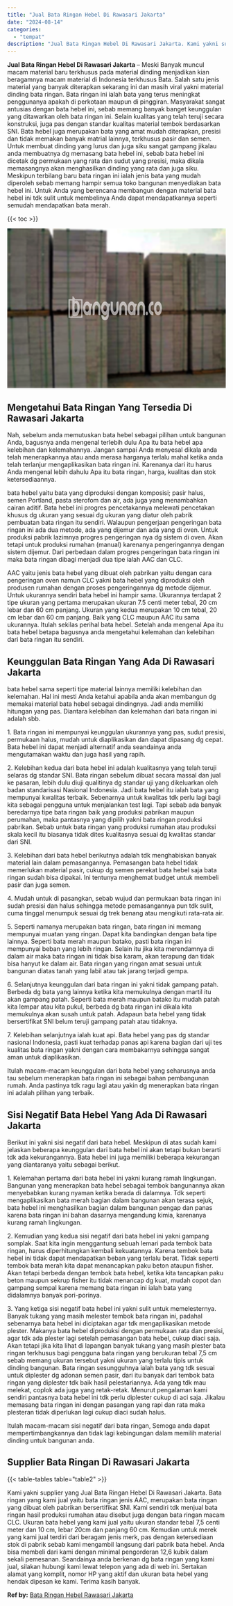 ```yaml
---
title: "Jual Bata Ringan Hebel Di Rawasari Jakarta"
date: "2024-08-14"
categories: 
  - "tempat"
description: "Jual Bata Ringan Hebel Di Rawasari Jakarta. Kami yakni supplier yang Jual Bata Ringan Hebel Di Rawasari Jakarta. Bata ringan yang kami jual yaitu bata ringan..."
---
```


**Jual Bata Ringan Hebel Di Rawasari Jakarta** – Meski Banyak muncul macam material baru terkhusus pada material dinding menjadikan kian beragamnya macam material di Indonesia terkhusus Bata. Salah satu jenis material yang banyak diterapkan sekarang ini dan masih viral yakni material dinding bata ringan. Bata ringan ini ialah bata yang terus meningkat penggunanya apakah di perkotaan maupun di pinggiran. Masyarakat sangat antusias dengan bata hebel ini, sebab memang banyak banget keunggulan yang ditawarkan oleh bata ringan ini. Selain kualitas yang telah teruji secara konstruksi, juga pas dengan standar kualitas material tembok berdasarkan SNI. Bata hebel juga merupakan bata yang amat mudah diterapkan, presisi dan tidak memakan banyak matrial lainnya, terkhusus pasir dan semen. Untuk membuat dinding yang lurus dan juga siku sangat gampang jikalau anda membuatnya dg memasang bata hebel ini, sebab bata hebel ini dicetak dg permukaan yang rata dan sudut yang presisi, maka dikala memasangnya akan menghasilkan dinding yang rata dan juga siku. Meskipun terbilang baru bata ringan ini ialah jenis bata yang mudah diperoleh sebab memang hampir semua toko bangunan menyediakan bata hebel ini. Untuk Anda yang berencana membangun dengan material bata hebel ini tdk sulit untuk membelinya Anda dapat mendapatkannya seperti semudah mendapatkan bata merah.

{{< toc >}}

![Jual Bata Ringan Hebel Di Rawasari Jakarta](/images/jual-hebel-murah-21.png)

## Mengetahui Bata Ringan Yang Tersedia Di Rawasari Jakarta

Nah, sebelum anda memutuskan bata hebel sebagai pilihan untuk bangunan Anda, bagusnya anda mengenal terlebih dulu Apa itu bata hebel apa kelebihan dan kelemahannya. Jangan sampai Anda menyesal dikala anda telah menerapkannya atau anda merasa harganya terlalu mahal ketika anda telah terlanjur mengaplikasikan bata ringan ini. Karenanya dari itu harus Anda mengenal lebih dahulu Apa itu bata ringan, harga, kualitas dan stok ketersediaannya.

bata hebel yaitu bata yang diproduksi dengan komposisi; pasir halus, semen Portland, pasta sterofom dan air, ada juga yang menambahkan cairan aditif. Bata hebel ini progres pencetakannya melewati pencetakan khusus dg ukuran yang sesuai dg ukuran yang diatur oleh pabrik pembuatan bata ringan itu sendiri. Walaupun pengerjaan pengeringan bata ringan ini ada dua metode, ada yang dijemur dan ada yang di oven. Untuk produksi pabrik lazimnya progres pengeringan nya dg sistem di oven. Akan tetapi untuk produksi rumahan (manual) karenanya pengeringannya dengan sistem dijemur. Dari perbedaan dalam progres pengeringan bata ringan ini maka bata ringan dibagi menjadi dua tipe ialah AAC dan CLC.

AAC yaitu jenis bata hebel yang dibuat oleh pabrikan yaitu dengan cara pengeringan oven namun CLC yakni bata hebel yang diproduksi oleh produsen rumahan dengan proses pengeringannya dg metode dijemur. Untuk ukurannya sendiri bata hebel ini hampir sama. Ukurannya terdapat 2 tipe ukuran yang pertama merupakan ukuran 7.5 centi meter tebal, 20 cm lebar dan 60 cm panjang. Ukuran yang kedua merupakan 10 cm tebal, 20 cm lebar dan 60 cm panjang. Baik yang CLC maupun AAC itu sama ukurannya. Itulah sekilas perihal bata hebel. Setelah anda mengenal Apa itu bata hebel betapa bagusnya anda mengetahui kelemahan dan kelebihan dari bata ringan itu sendiri.

## Keunggulan Bata Ringan Yang Ada Di Rawasari Jakarta

bata hebel sama seperti tipe material lainnya memiliki kelebihan dan kelemahan. Hal ini mesti Anda ketahui apabila anda akan membangun dg memakai material bata hebel sebagai dindingnya. Jadi anda memiliki hitungan yang pas. Diantara kelebihan dan kelemahan dari bata ringan ini adalah sbb.

1\. Bata ringan ini mempunyai keunggulan ukurannya yang pas, sudut presisi, permukaan halus, mudah untuk diaplikasikan dan dapat dipasang dg cepat. Bata hebel ini dapat menjadi alternatif anda seandainya anda mengutamakan waktu dan juga hasil yang rapih.

2\. Kelebihan kedua dari bata hebel ini adalah kualitasnya yang telah teruji selaras dg standar SNI. Bata ringan sebelum dibuat secara massal dan jual ke pasaran, lebih dulu diuji qualitinya dg standar uji yang dikeluarkan oleh badan standarisasi Nasional Indonesia. Jadi bata hebel itu ialah bata yang mempunyai kwalitas terbaik. Sebenarnya untuk kwalitas tdk perlu lagi bagi kita sebagai pengguna untuk menjalankan test lagi. Tapi sebab ada banyak beredarnya tipe bata ringan baik yang produksi pabrikan maupun perumahan, maka pantasnya yang dipilih yakni bata ringan produksi pabrikan. Sebab untuk bata ringan yang produksi rumahan atau produksi skala kecil itu biasanya tidak dites kualitasnya sesuai dg kwalitas standar dari SNI.

3\. Kelebihan dari bata hebel berikutnya adalah tdk menghabiskan banyak material lain dalam pemasangannya. Pemasangan bata hebel tidak memerlukan material pasir, cukup dg semen perekat bata hebel saja bata ringan sudah bisa dipakai. Ini tentunya menghemat budget untuk membeli pasir dan juga semen.

4\. Mudah untuk di pasangkan, sebab wujud dan permukaan bata ringan ini sudah presisi dan halus sehingga metode pemasangannya pun tdk sulit, cuma tinggal menumpuk sesuai dg trek benang atau mengikuti rata-rata air.

5\. Seperti namanya merupakan bata ringan, bata ringan ini memang mempunyai muatan yang ringan. Dapat kita bandingkan dengan bata tipe lainnya. Seperti bata merah maupun batako, pasti bata ringan ini mempunyai beban yang lebih ringan. Selain itu jika kita merendamnya di dalam air maka bata ringan ini tidak bisa karam, akan terapung dan tidak bisa hanyut ke dalam air. Bata ringan yang ringan amat sesuai untuk bangunan diatas tanah yang labil atau tak jarang terjadi gempa.

6\. Selanjutnya keunggulan dari bata ringan ini yakni tidak gampang patah. Berbeda dg bata yang lainnya ketika kita memukulnya dengan martil itu akan gampang patah. Seperti bata merah maupun batako itu mudah patah kita lempar atau kita pukul, berbeda dg bata ringan ini dikala kita memukulnya akan susah untuk patah. Adapaun bata hebel yang tidak bersertifikat SNI belum teruji gampang patah atau tidaknya.

7\. Kelebihan selanjutnya ialah kuat api. Bata hebel yang pas dg standar nasional Indonesia, pasti kuat terhadap panas api karena bagian dari uji tes kualitas bata ringan yakni dengan cara membakarnya sehingga sangat aman untuk diaplikasikan.

Itulah macam-macam keunggulan dari bata hebel yang seharusnya anda tau sebelum menerapkan bata ringan ini sebagai bahan pembangunan rumah. Anda pastinya tdk ragu lagi atau yakin dg menerapkan bata ringan ini adalah pilihan yang terbaik.

## Sisi Negatif Bata Hebel Yang Ada Di Rawasari Jakarta

Berikut ini yakni sisi negatif dari bata hebel. Meskipun di atas sudah kami jelaskan beberapa keunggulan dari bata hebel ini akan tetapi bukan berarti tdk ada kekurangannya. Bata hebel ini juga memiliki beberapa kekurangan yang diantaranya yaitu sebagai berikut.

1\. Kelemahan pertama dari bata hebel ini yakni kurang ramah lingkungan. Bangunan yang menerapkan bata hebel sebagai tembok bangunannya akan menyebabkan kurang nyaman ketika berada di dalamnya. Tdk seperti mengaplikasikan bata merah bagian dalam bangunan akan terasa sejuk, bata hebel ini menghasilkan bagian dalam bangunan pengap dan panas karena bata ringan ini bahan dasarnya mengandung kimia, karenanya kurang ramah lingkungan.

2\. Kemudian yang kedua sisi negatif dari bata hebel ini yakni gampang somplak. Saat kita ingin menggantung sebuah lemari pada tembok bata ringan, harus diperhitungkan kembali kekuatannya. Karena tembok bata hebel ini tidak dapat mendapatkan beban yang terlalu berat. Tidak seperti tembok bata merah kita dapat menancapkan paku beton ataupun fisher. Akan tetapi berbeda dengan tembok bata hebel, ketika kita tancapkan paku beton maupun sekrup fisher itu tidak menancap dg kuat, mudah copot dan gampang sempal karena memang bata ringan ini ialah bata yang didalamnya banyak pori-porinya.

3\. Yang ketiga sisi negatif bata hebel ini yakni sulit untuk memelesternya. Banyak tukang yang masih melester tembok bata ringan ini, padahal sebenarnya bata hebel ini diciptakan agar tdk mengaplikasikan metode plester. Makanya bata hebel diproduksi dengan permukaan rata dan presisi, agar tdk ada plester lagi setelah pemasangan bata hebel, cukup diaci saja. Akan tetapi jika kita lihat di lapangan banyak tukang yang masih plester bata ringan terkhusus bagi pengguna bata ringan yang berukuran tebal 7,5 cm sebab memang ukuran tersebut yakni ukuran yang terlalu tipis untuk dinding bangunan. Bata ringan sesungguhnya ialah bata yang tdk sesuai untuk diplester dg adonan semen pasir, dari itu banyak dari tembok bata ringan yang diplester tdk baik hasil pelestariannya. Ada yang tdk mau melekat, coplok ada juga yang retak-retak. Menurut pengalaman kami sendiri pantasnya bata hebel ini tdk perlu diplester cukup di aci saja. Jikalau memasang bata ringan ini dengan pasangan yang rapi dan rata maka plesteran tidak diperlukan lagi cukup diaci sudah halus.

Itulah macam-macam sisi negatif dari bata ringan, Semoga anda dapat mempertimbangkannya dan tidak lagi kebingungan dalam memilih material dinding untuk bangunan anda.

## Supplier Bata Ringan Di Rawasari Jakarta

{{< table-tables table="table2" >}}

Kami yakni supplier yang Jual Bata Ringan Hebel Di Rawasari Jakarta. Bata ringan yang kami jual yaitu bata ringan jenis AAC, merupakan bata ringan yang dibuat oleh pabrikan bersertifikat SNI. Kami sendiri tdk menjual bata ringan hasil produksi rumahan atau disebut juga dengan bata ringan macam CLC. Ukuran bata hebel yang kami jual yaitu ukuran standar tebal 7,5 centi meter dan 10 cm, lebar 20cm dan panjang 60 cm. Kemudian untuk merek yang kami jual terdiri dari beragam jenis merk, pas dengan ketersediaan stok di pabrik sebab kami mengambil langsung dari pabrik bata hebel. Anda bisa membeli dari kami dengan minimal pengorderan 12,6 kubik dalam sekali pemesanan. Seandainya anda berkenan dg bata ringan yang kami jual, silakan hubungi kami lewat telepon yang ada di web ini. Sertakan alamat yang komplit, nomor HP yang aktif dan ukuran bata hebel yang hendak dipesan ke kami. Terima kasih banyak.

**Ref by:** [Bata Ringan Hebel Rawasari Jakarta](https://id.wikipedia.org/wiki/Bata)
